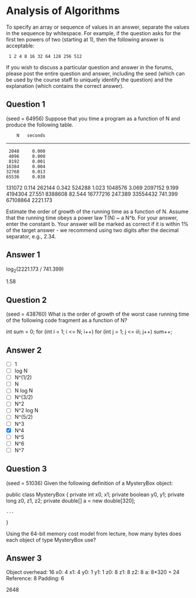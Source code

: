 Analysis of Algorithms
======================

To specify an array or sequence of values in an answer, separate the values in
the sequence by whitespace. For example, if the question asks for the first
ten powers of two (starting at 1), then the following answer is acceptable:

     1 2 4 8 16 32 64 128 256 512

If you wish to discuss a particular question and answer in the forums, please post
the entire question and answer, including the seed (which can be used by the course
staff to uniquely identify the question) and the explanation (which contains the
correct answer).

Question 1
----------

(seed = 64956)
Suppose that you time a program as a function of N and produce
the following table.

        N   seconds
-------------------
     2048     0.000
     4096     0.000
     8192     0.001
    16384     0.004
    32768     0.013
    65536     0.038
   131072     0.114
   262144     0.342
   524288     1.023
  1048576     3.069
  2097152     9.199
  4194304    27.551
  8388608    82.544
 16777216   247.389
 33554432   741.399
 67108864  2221.173


Estimate the order of growth of the running time as a function of N.
Assume that the running time obeys a power law T(N) ~ a N^b. For your
answer, enter the constant b. Your answer will be marked as correct
if it is within 1% of the target answer - we recommend using
two digits after the decimal separator, e.g., 2.34.

Answer 1
--------

log<sub>2</sub>(2221.173 / 741.399)

1.58

Question 2
----------

(seed = 438760)
What is the order of growth of the worst case running time of the following code fragment
as a function of N?

int sum = 0;
for (int i = 1; i <= N; i++)
    for (int j = 1; j <= i*i*i; j++)
        sum++;

Answer 2
--------


- [ ] 1
- [ ] log N
- [ ] N^(1/2)
- [ ] N
- [ ] N log N
- [ ] N^(3/2)
- [ ] N^2
- [ ] N^2 log N
- [ ] N^(5/2)
- [ ] N^3
- [x] N^4
- [ ] N^5
- [ ] N^6
- [ ] N^7

Question 3
----------

(seed = 51036)
Given the following definition of a MysteryBox object: 

public class MysteryBox {
    private int x0, x1;
    private boolean y0, y1;
    private long z0, z1, z2;
    private double[] a = new double[320];

    ...
}


Using the 64-bit memory cost model from lecture, how many bytes does each object of type MysteryBox use?

Answer 3
--------

Object overhead: 16
x0: 4
x1: 4
y0: 1
y1: 1
z0: 8
z1: 8
z2: 8
a: 8*320 + 24
Reference: 8
Padding: 6

2648
